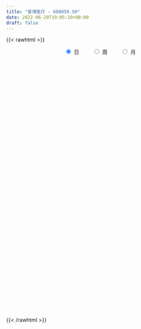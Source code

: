 ```yaml
---
title: "爱博医疗 - 688050.SH"
date: 2022-06-20T19:05:10+08:00
draft: false
---
```

{{< rawhtml >}}
    <div style="text-align: center">
        <label style="padding: 1rem;"><input style="margin-right: .5rem" type="radio" name="period" value="D" checked onclick="period_change(this)">日</label>
        <label style="padding: 1rem;"><input style="margin-right: .5rem" type="radio" name="period" value="W" onclick="period_change(this)">周</label>
        <label style="padding: 1rem;"><input style="margin-right: .5rem" type="radio" name="period" value="M" onclick="period_change(this)">月</label>
    </div>
    <div id="chart" style="height: 700px;"></div> 
    <script type="text/javascript">
        const D_v = [168175.92,74023.54,45056.88,42677.07,32101.63,24676.86,23227.9,17221.73,23315.43,16244.71,11861.73,12772.21,18280.84,9868.51,7842.75,6274.19,11182.9,9764.61,7353.24,12135.77,17012.79,11369.5,8532.01,5875.17,6055.56,13164.72,10604.94,7630.38,7877.33,5295.45,4829.3,5208.35,4345.93,8037.12,3027.42,4627.79,8772.05,6151.21,4793.81,5001.42,11865.41,4866.3,4705.91,7395.89,3208.8,3795.73,4692.33,9339.37,6338.1,9244.62,3949.16,3836.08,3721.54,2645.9,3460.2,3418.02,7562.78,3953.09,8339.9,13248.18,10789.7,14347.6,8490.95,9539.93,11596.26,9064.3,16464.55,14826.76,6329.27,9241.37,4375.74,5637.75,4551.07,5314.77,4129.39,2629.95,4312.93,6741.38,6834.53,20698.5,6155.03,11649.73,12393.4,7218.13,6997.15,6071.4,9401.82,5921.22,4683.65,4040.44,7475.97,5306.91,4083.73,8038.48,3899.51,10047.0,5898.66,7088.27,5993.15,6836.35,5618.07,5109.89,4386.89,8715.88,10408.82,7172.61,5724.86,10527.94,7155.72,5995.21,17826.83,8480.46,8346.25,8505.48,10902.3,9632.96,7302.96,9391.64,16075.8,11327.77,10181.98,16991.31,11543.6,15162.92,9269.57,14548.65,10702.96,6720.8,8123.87,9370.1,5926.93,8232.44,9434.03,24863.19,22027.37,17828.49,18165.82,10649.98,22161.71,15073.8,14607.37,8650.94,9837.44,11200.54,12060.98,11073.48,10297.87,15819.58,6948.9,7956.64,5668.7,7736.85,5950.87,7201.17,5822.43,5583.56,3926.81,7572.7,4578.38,5534.86,4904.89,4710.45,5667.54,8577.51,4957.41,6236.62,5018.21,4937.24,3812.53,11268.8,9599.91,11443.5,8123.85,7753.72,8484.24,9036.22,20702.51,14758.9,15280.29,12391.94,14821.86,10961.25,9108.02,7712.12,8057.06,8079.12,13174.21,13109.11,17171.37,16345.87,18051.59,9591.83,11584.52,6738.39,9575.74,8667.01,8924.33,9189.03,11891.27,9137.37,8480.59,11942.34,14540.22,9654.2,15518.62,8177.82,8223.11,8989.63,8457.76,7317.55,6346.37,9867.57,8754.97,6432.68,4582.15,8405.75,7154.66,6139.76,4221.29,6180.35,10614.01,12450.08,12245.36,6541.32,5868.73,10030.34,8756.21,24546.74,12309.65,19409.71,12458.33,10970.74,12541.2,9658.31,8822.1,8451.31,4812.41,5162.43,4658.7,13867.33,11969.93,16033.17,8334.81,8616.67,19472.74,11713.13,8851.38,9581.46,10528.91,17531.13,11402.55,8810.36,9263.89,9421.75,12442.82,13267.16,11267.86,9244.72,32536.75,22615.67,18268.68,10081.99,12066.31,12357.37,8388.0,8456.06,14518.33,10988.92,23528.49,13435.42,11725.59,14635.22,9766.5,9816.42,5441.79,7289.04,6664.27,10849.57,11595.74,8830.67,27052.01,21378.42,11116.6,11609.4,19121.52,11882.89,9786.38,9353.14,10038.98,16597.27,17577.51,21633.47,18997.21,33320.1,12720.58,6333.37,5789.25,7802.89,6678.84,5899.54,5293.11,11241.48,27933.56,15148.36,13984.55,10924.45,7796.11,6929.34,7213.38,14065.75,5445.51,6163.25,6084.85,7283.83,4888.35,16879.85,14748.59,6310.87,6166.03,5223.93,4288.06,8973.92,5462.15,5423.7,7049.25,12974.94,6605.52,12957.23,6392.39,8769.83,8094.96,8142.88,17785.65,11791.0,8974.1,8607.67,9477.13,7001.44,8399.37,7198.37,5169.6,7119.03,5992.72,5041.7,6108.05,8696.89,9638.36,7353.6,8283.35,13779.39,7975.76,9858.28,13741.69,10465.89,7951.74,7942.23,5073.47,5700.99,7031.61,5986.68,9029.15,8880.65,16541.96,11243.2,27091.34,13601.11,10689.55,7602.97,10534.51,9093.4,7883.32,8371.08,7527.06,5941.27,12243.61,6704.01,4320.2,5632.13,6633.58,7147.72,6995.46,8449.17,9556.34,7844.04,5222.36,4708.25,3886.58,6489.39,7454.13,8066.06,13821.88,6702.3,7074.34,6204.47,11666.99,17041.66,12997.89,5869.82,4544.87,4403.83,6692.78,7754.64,7933.87,6650.61,5488.38,10219.31,17036.21,22559.38,10592.3,8821.76,9138.75,5934.86,8114.55,7083.09,10718.49,6861.59,6214.61,7319.31,5864.72,11332.4,9599.84,10194.62,10901.26,11642.11,15835.69,9264.31,9542.6,6345.88,8411.37,7224.17,7877.33,5372.46,3527.17,8097.72,9447.77,8847.59,5134.29,5949.47,4830.17,5599.19,8355.72,9113.66,7570.82,9716.44,14288.63,14240.69,11609.43,14847.9,15356.04,17973.73,11575.77,8685.84,11875.82,10842.99,7894.5,23307.39,38543.76,26055.84]
const D_histogram = [0.0,0.0095726496,0.4841087978,3.6383179305,5.1420312062,5.5972799868,4.5584758031,2.8168327709,0.4061989095,-1.0040796202,-1.6753992847,-3.0743099704,-4.1552224227,-4.3752671302,-4.5894430622,-5.1962585322,-6.1152856456,-5.7728319448,-5.6585637236,-4.2598296615,-2.3461849385,-1.6304597868,-0.684031731,-0.0999068431,-0.1031969678,-0.8667383942,-1.1368802006,-1.4205261957,-1.5094582713,-1.1338405488,-1.2040215103,-1.1330206017,-0.6511136784,0.2879246604,0.7864965212,0.8527904772,0.7059015834,1.2942998903,1.367818469,1.3981902192,2.0585286511,2.0782164277,2.0288216617,1.2831523858,0.8360398067,0.6154586034,0.5342598215,1.0508125566,1.5794225948,1.6643592537,1.532525356,1.4226806349,0.9685641679,0.8135733636,0.7712908723,0.4618767401,-0.4171705614,-1.0975941888,-0.5317298436,0.0331454244,0.8153260534,1.4074975514,1.85908796,2.443543401,2.8874446891,3.4022985325,2.5152333235,2.0895687461,1.3994845452,0.3073423514,-0.2227349306,-0.5758039775,-0.9231894762,-1.3513589484,-1.6361582459,-1.6777818395,-1.3631468733,-1.4940101486,-1.4343506909,-2.5787118947,-3.2439999644,-3.9777307976,-4.3947624172,-4.087466348,-3.8192591196,-3.1724739728,-2.248707987,-1.3611999588,-0.900409704,-0.5511297713,0.1713293129,0.4404012254,0.6495061239,1.2387139337,1.5704124718,2.4166306029,2.5762920172,2.2747987837,1.8091164162,1.1606182452,0.7128733362,0.2168832001,-0.0828141668,-0.4937448895,-0.56307794,-0.0994033599,0.0788512463,0.7508968496,1.4644799538,1.7013130211,1.3358560972,0.7876981033,0.3817102326,-0.2389493313,-0.0574222201,0.546677277,0.7930478633,1.0059711066,1.9292277399,2.3738007311,2.4826085232,3.106696959,3.4313015113,3.0411134159,2.2208973652,1.1875904521,0.4991233826,-0.0352546243,-0.6932099736,-1.3855301917,-1.8512554097,-1.3013759316,-0.4152105516,2.4646004802,4.6141375521,4.8074835604,3.525805103,2.7559467514,2.0761199085,1.404494917,0.3437152567,-0.6279095705,-1.1811347176,-1.3440573571,-2.313944173,-2.8004892398,-3.6331311572,-4.4188961257,-4.5088145953,-4.1501524916,-3.602634361,-3.2552640942,-2.889056026,-2.1120293461,-1.4369843553,-1.0992020765,-0.7525241537,-0.8021875778,-0.8539693473,-0.6101330996,-0.0985889223,0.2784658043,0.6976052638,0.4341589425,0.3938784714,0.601901547,0.5493138946,0.474007728,0.4626341944,0.6791362873,0.9036773839,1.614013588,1.9478299249,2.2017634831,2.5838565867,3.0133385838,2.6996650736,3.2196030989,4.0123730205,3.8915992164,3.8664189705,4.121491614,4.1452739604,3.7077067919,3.5442939745,2.5767937437,0.7672460436,0.6105058581,2.2987265499,4.4758735979,6.2556747593,6.8683848204,7.5320788842,7.2293537078,6.8352964158,5.5766731741,4.4273969984,3.9520271433,4.2002258755,2.7452965503,2.0242654864,0.4396480313,2.3231566065,3.1020972149,0.985051676,-1.3291202327,-2.3731717485,-3.0370763362,-3.2391067653,-3.5018979917,-3.7465538858,-4.6815326158,-4.2460104602,-4.9276695139,-4.8905114845,-3.7994718035,-1.9892001833,-0.627061358,-0.5819792855,-1.0590294417,0.4691735534,3.6791241819,5.4773656607,5.4320585677,4.5716042322,2.7096988512,2.80233498,-1.4388728816,-2.5280817544,-5.8048242846,-8.2823003838,-9.5101752995,-9.4794938077,-8.3783238109,-6.9568899901,-6.5708146567,-5.7061809233,-4.7902579248,-3.7682413039,-4.4605549275,-5.3563945887,-6.857337278,-7.6961815366,-7.7164578911,-6.4596311399,-5.6692295284,-4.96164711,-4.0050117607,-3.1056027256,-0.8385766908,-0.3539970316,0.5108354177,1.1833203695,0.8306519628,-0.0145895544,-0.9238366804,-1.4800924034,-1.9657233745,0.1136531587,1.4393379545,1.4546744517,1.7479979665,2.2491664751,2.772628616,2.2488394543,1.540900328,1.0121531319,0.6230453959,-0.8152992994,-2.3547561008,-2.6385629116,-0.9134127607,0.7062060484,1.7206999398,1.961214545,2.1169032717,1.9256407493,2.0898923095,1.3582776464,1.0002371103,1.7786241072,1.0055035179,0.9733782194,1.2666756186,2.1885741028,2.2998812689,2.2481512644,2.1971196461,1.9010479451,1.9763097564,2.1897126148,2.9553452387,2.4503186943,0.7804694048,0.0706652647,-0.3832591123,-0.4715300314,-1.0741338005,-1.3237062607,-1.1693414383,-1.1973545002,-0.6117886749,-2.145794431,-2.600675989,-3.4540940568,-4.0388279778,-4.045793583,-3.7831471328,-3.0643739725,-3.234655088,-3.1162497192,-2.4873447279,-2.09545415,-1.2348159774,-0.3728428155,1.136137941,2.445652927,3.0632531905,3.2729113276,3.4873121811,3.3217374565,3.5253779964,3.2805742909,2.6802782626,1.8850788536,0.7491981404,-0.3630502089,-1.7300138579,-2.4803086284,-2.9663047553,-2.8236368533,-2.3364791893,-0.9063094742,0.3202379506,1.2194760681,1.6236896562,1.1873053006,1.0534282964,0.3230732623,-0.2451766224,-0.6425459599,-0.5576037505,-0.853836223,-1.0785834635,-1.095590057,-1.1066355803,-0.9755501019,-0.8525635192,-0.7876585871,-0.9305202846,-0.9100075862,-0.6450591628,-1.097031378,-0.7774954069,-0.7226365428,-0.3894536258,-0.2328054983,0.0760997949,0.2011413822,0.0520413922,-0.3173473166,-0.8059978146,-1.3687498119,-1.354375579,-1.8866144937,-2.0878915989,-2.2189424643,-2.2755424392,-2.060982672,-1.9695567235,-1.5790881316,-1.3633089131,-1.4247700154,-1.2980663607,-0.1770625568,0.4475002581,0.8777526071,1.0563606603,1.1248227824,1.1149040895,1.6396828363,1.6897771431,2.0842585331,2.4802649771,2.6427693734,2.505254548,2.1563033703,1.9798526526,1.5429259016,0.7655671966,0.0576213593,0.0460029783,0.4292137035,0.3291764373,-0.4087674202,-0.914056774,-0.4548886908,-0.3300344129,-0.0905770819,0.0239318688,0.4101708653,0.8836397076,0.9982134719,0.9823039165,0.9572335701,1.5975539174,2.3598970998,3.4743827079,3.7840628812,4.101154561,3.7134346194,3.1140700697,3.0285950865,2.5033638875,2.3574010517,2.1942497123,1.8834776153,1.1833005549,0.8097660172,0.8029282821,0.8795913113,-0.1448741628,-0.3759556102,0.1578437086,0.7406617914,1.3672740221,1.3822943106,1.0662022457,0.6869033843,0.8479010503,0.9689458906,1.0851132281,0.9867203941,0.4172444094,0.4901680528,0.4043053391,0.364811375,0.6255680228,0.7052328127,0.3178029383,0.6616825831,1.0640447427,1.0353740069,0.7688685284,0.7050210631,0.2810925135,0.2133735728,-0.0319822806,-0.5346486391,-0.5564589611,-1.1570647102,-1.5323889675,-1.6871838639,-2.0747011745,-2.2294915669,-1.5934225333,-0.1850454043,0.8337182722]
const D_fast = [0.0,0.011965812,0.6075291597,4.671317775,7.4605388522,9.3151076295,9.4159223966,8.3784875572,6.0694034231,4.4081049884,3.3179355026,1.1504473243,-0.9692707336,-2.2831322236,-3.6446689212,-5.5505490242,-7.9983975491,-9.0991518344,-10.3995245442,-10.0657478975,-8.738649409,-8.430539204,-7.655119081,-7.0959709039,-7.1250602705,-8.1052862954,-8.659648152,-9.298425696,-9.7647223394,-9.6725647541,-10.0437510933,-10.2560053351,-9.9368768313,-8.9258573274,-8.2306613363,-7.9511697611,-7.921583259,-7.0096099795,-6.5941367835,-6.2142174786,-5.0392468838,-4.5000050004,-4.0421943509,-4.4670755304,-4.7051781579,-4.7718947103,-4.7195285368,-3.9402726625,-3.0168069757,-2.5157805034,-2.2644830621,-2.0186576245,-2.2306330494,-2.1822305128,-2.031690286,-2.2256352333,-3.208975175,-4.1637973496,-3.7308654654,-3.1577038413,-2.1716916989,-1.227645813,-0.3112834145,0.8840578768,2.0498203372,3.4152488137,3.1569919356,3.2537195447,2.9135064801,1.8981998741,1.3124388595,0.8154188183,0.2372359504,-0.5287732588,-1.2226121178,-1.6836811713,-1.7098329234,-2.2141987358,-2.5131269508,-4.3021661284,-5.7784541891,-7.5066177217,-9.0223399456,-9.7369104635,-10.423518015,-10.5698513614,-10.2082623723,-9.6610543338,-9.425366505,-9.2138690152,-8.4485776027,-8.0694053838,-7.6979239544,-6.7990376612,-6.0747360051,-4.6243602232,-3.8206258047,-3.5534193423,-3.5668226057,-3.9251662154,-4.1946927904,-4.6364621265,-4.956863035,-5.4912299801,-5.7013325156,-5.2625087755,-5.0645413577,-4.204771542,-3.1250684494,-2.4629071267,-2.4944000263,-2.8456334944,-3.156193807,-3.8365907037,-3.6694191476,-2.9286503312,-2.484017779,-2.0196017592,-0.6140381908,0.4239849832,1.153444906,2.5542075817,3.7366375118,4.1067277703,3.8417360609,3.1053267609,2.541640537,1.9984488741,1.1671910313,0.1284882653,-0.8000508052,-0.5755153099,0.2068474321,3.7028085841,7.005880044,8.4010969423,8.0008697608,7.919998097,7.7592012311,7.4386999689,6.4638491228,5.335246903,4.4867380765,3.9878010977,2.4394282385,1.2527608618,-0.4881638449,-2.3786528448,-3.5957749632,-4.2746509824,-4.6277914421,-5.0942371989,-5.4502931371,-5.2012737938,-4.8854748917,-4.8224931321,-4.6639462478,-4.9141565663,-5.1794306726,-5.0881276999,-4.6012307531,-4.1545595754,-3.5610188,-3.7159253857,-3.657736239,-3.2992377766,-3.2144969553,-3.1713011899,-3.0670161749,-2.6807300102,-2.2302695676,-1.1164299666,-0.2956561485,0.5087182805,1.5367755308,2.7195921739,3.0808349321,4.405673732,6.2015369089,7.0536629088,7.9950874056,9.2805329525,10.340633789,10.8299933185,11.5526539948,11.2293521998,9.6116160107,9.6075022897,11.8704046189,15.1665200664,18.5102399177,20.8400461839,23.3867599686,24.8913732192,26.2061400312,26.341685083,26.2992581569,26.8118950876,28.1101502887,27.3415451011,27.1265804088,25.6518749615,28.1161726884,29.6706376004,27.7998549806,25.1534030136,23.5160585608,22.092884889,21.0810777685,19.9428120443,18.7615176787,16.6561557947,16.0301753353,14.1165989031,12.9311290614,13.0723007915,14.3852723659,15.5906458516,15.4902331028,14.7484255862,16.3939219697,20.5236536437,23.6912365376,25.0039440865,25.2863908091,24.1019101409,24.8951300146,20.2942039327,18.5729746213,13.8450260199,9.2969748248,5.6915560842,3.3523641241,2.3589531682,2.0411644914,0.7845361607,0.2226246633,-0.0590168194,0.0209394755,-1.78651288,-4.0214511884,-7.2367281971,-9.9996178399,-11.9490086672,-12.307089701,-12.9339954716,-13.4668248307,-13.5114424216,-13.3884340678,-11.3310522058,-10.9349718045,-9.9424305008,-8.9741154566,-9.1191208726,-9.9680097783,-11.1082160745,-12.0344948983,-13.011556713,-10.9037668902,-9.2182476057,-8.8392424956,-8.1089194892,-7.0454593618,-5.8288400669,-5.7904193651,-6.1131334093,-6.3888423225,-6.6221887095,-8.2643582297,-10.3925040563,-11.335951595,-9.8391546342,-8.042984313,-6.5983154367,-5.8674971953,-5.1825826506,-4.8924349857,-4.2057103481,-4.5977555996,-4.7057368582,-3.4826938345,-4.0044385443,-3.7932192879,-3.1832529841,-1.7142109741,-1.0279334909,-0.5176256793,-0.0193773861,0.1598128993,0.7291521497,1.4899831618,2.9944520954,3.1020052246,1.6272732862,0.9351354623,0.3853963072,0.1792428802,-0.691894339,-1.2723933644,-1.4103639015,-1.7377155884,-1.3050969319,-3.3755512958,-4.480601851,-6.197543433,-7.7919843484,-8.8103983494,-9.4935386824,-9.5408590153,-10.5198039027,-11.1804609637,-11.1733921544,-11.305365114,-10.7534309358,-9.9846684778,-8.191653236,-6.2707250182,-4.8873114571,-3.8594254881,-2.7731965894,-2.1083369498,-1.0233519108,-0.4480120436,-0.3782385062,-0.7021682019,-1.6507493799,-2.8537602815,-4.6532273949,-6.0235993225,-7.2511716383,-7.8144129496,-7.9113750829,-6.7077827363,-5.4011758239,-4.1970686894,-3.3869326873,-3.5264907177,-3.3970106478,-4.0465973663,-4.6761414066,-5.2341472341,-5.2886059623,-5.7982974906,-6.2926905969,-6.5835947047,-6.871299123,-6.9841011702,-7.0742554673,-7.2062651819,-7.5817569506,-7.7887461488,-7.6850625161,-8.4112925757,-8.2861304563,-8.411930728,-8.1761112174,-8.0776644645,-7.7497342226,-7.5744072898,-7.7104969317,-8.1592224696,-8.8493724213,-9.7543118715,-10.0785315334,-11.0824240716,-11.8056740764,-12.491460558,-13.1169461426,-13.4176320435,-13.8185952758,-13.8228987168,-13.9479467266,-14.3656003327,-14.5634132683,-13.4866751036,-12.7502372241,-12.1005467233,-11.6578485051,-11.3081806874,-11.0393733579,-10.104673902,-9.6321353095,-8.7165892861,-7.7005165979,-6.8773198582,-6.3885210466,-6.1983963817,-5.8798839363,-5.9310792119,-6.5170461177,-7.2105866153,-7.2107042516,-6.7201901006,-6.7379332575,-7.5780689701,-8.3118725173,-7.9664266068,-7.9240809321,-7.7072678716,-7.5867759538,-7.0979942409,-6.4036154717,-6.0394883394,-5.8098219157,-5.5955838696,-4.5558750429,-3.2035575856,-1.2204763005,0.035219593,1.3775999131,1.9182386264,2.0973915941,2.7690653825,2.8696751554,3.3130625825,3.6984736712,3.858570978,3.4542190563,3.283126023,3.4770203584,3.7735812154,2.7128972007,2.3878268506,2.9610870966,3.7290706273,4.6975013635,5.0580952296,5.0085537261,4.8009807108,5.1739536394,5.5372349523,5.9246805968,6.0729678614,5.6078029791,5.8032686356,5.8184822567,5.8701911364,6.2873397899,6.5433127829,6.2353336432,6.7446339337,7.413007279,7.6431800448,7.5688916985,7.681299499,7.3276440777,7.3132685302,7.0599171067,6.4235885884,6.2626635261,5.3727915995,4.6143701003,4.0377792379,3.1315866337,2.4194233496,2.6571367499,4.0192525278,5.2464457724]
const D_slow = [0.0,0.0023931624,0.1234203618,1.0329998445,2.318507646,3.7178276427,4.8574465935,5.5616547862,5.6632045136,5.4121846086,4.9933347874,4.2247572948,3.1859516891,2.0921349066,0.944774141,-0.354290492,-1.8831119035,-3.3263198896,-4.7409608205,-5.8059182359,-6.3924644705,-6.8000794172,-6.97108735,-6.9960640608,-7.0218633027,-7.2385479013,-7.5227679514,-7.8778995003,-8.2552640682,-8.5387242054,-8.8397295829,-9.1229847334,-9.285763153,-9.2137819879,-9.0171578575,-8.8039602383,-8.6274848424,-8.3039098698,-7.9619552526,-7.6124076978,-7.097775535,-6.5782214281,-6.0710160126,-5.7502279162,-5.5412179645,-5.3873533137,-5.2537883583,-4.9910852191,-4.5962295705,-4.180139757,-3.7970084181,-3.4413382593,-3.1991972174,-2.9958038764,-2.8029811584,-2.6875119733,-2.7918046137,-3.0662031609,-3.1991356218,-3.1908492657,-2.9870177523,-2.6351433645,-2.1703713745,-1.5594855242,-0.8376243519,0.0129502812,0.6417586121,1.1641507986,1.5140219349,1.5908575227,1.5351737901,1.3912227957,1.1604254267,0.8225856896,0.4135461281,-0.0058993318,-0.3466860501,-0.7201885873,-1.07877626,-1.7234542337,-2.5344542247,-3.5288869241,-4.6275775284,-5.6494441154,-6.6042588953,-7.3973773886,-7.9595543853,-8.299854375,-8.524956801,-8.6627392438,-8.6199069156,-8.5098066093,-8.3474300783,-8.0377515949,-7.6451484769,-7.0409908262,-6.3969178219,-5.828218126,-5.3759390219,-5.0857844606,-4.9075661266,-4.8533453265,-4.8740488682,-4.9974850906,-5.1382545756,-5.1631054156,-5.143392604,-4.9556683916,-4.5895484032,-4.1642201479,-3.8302561236,-3.6333315977,-3.5379040396,-3.5976413724,-3.6119969275,-3.4753276082,-3.2770656424,-3.0255728657,-2.5432659307,-1.949815748,-1.3291636172,-0.5524893774,0.3053360004,1.0656143544,1.6208386957,1.9177363087,2.0425171544,2.0337034983,1.8604010049,1.514018457,1.0512046046,0.7258606217,0.6220579838,1.2382081038,2.3917424919,3.593613382,4.4750646577,5.1640513456,5.6830813227,6.0342050519,6.1201338661,5.9631564735,5.6678727941,5.3318584548,4.7533724116,4.0532501016,3.1449673123,2.0402432809,0.9130396321,-0.1244984908,-1.0251570811,-1.8389731046,-2.5612371111,-3.0892444477,-3.4484905365,-3.7232910556,-3.911422094,-4.1119689885,-4.3254613253,-4.4779946002,-4.5026418308,-4.4330253797,-4.2586240638,-4.1500843282,-4.0516147103,-3.9011393236,-3.7638108499,-3.6453089179,-3.5296503693,-3.3598662975,-3.1339469515,-2.7304435545,-2.2434860733,-1.6930452025,-1.0470810559,-0.2937464099,0.3811698585,1.1860706332,2.1891638883,3.1620636924,4.1286684351,5.1590413385,6.1953598286,7.1222865266,8.0083600202,8.6525584562,8.8443699671,8.9969964316,9.5716780691,10.6906464685,12.2545651584,13.9716613635,15.8546810845,17.6620195114,19.3708436154,20.7650119089,21.8718611585,22.8598679443,23.9099244132,24.5962485508,25.1023149224,25.2122269302,25.7930160818,26.5685403856,26.8148033046,26.4825232464,25.8892303093,25.1299612252,24.3201845339,23.444710036,22.5080715645,21.3376884105,20.2761857955,19.044268417,17.8216405459,16.871772595,16.3744725492,16.2177072097,16.0722123883,15.8074550279,15.9247484162,16.8445294617,18.2138708769,19.5718855188,20.7147865769,21.3922112897,22.0927950347,21.7330768143,21.1010563757,19.6498503045,17.5792752086,15.2017313837,12.8318579318,10.7372769791,8.9980544815,7.3553508174,5.9288055866,4.7312411054,3.7891807794,2.6740420475,1.3349434003,-0.3793909192,-2.3034363033,-4.2325507761,-5.8474585611,-7.2647659432,-8.5051777207,-9.5064306609,-10.2828313423,-10.492475515,-10.5809747729,-10.4532659185,-10.1574358261,-9.9497728354,-9.953420224,-10.1843793941,-10.5544024949,-11.0458333385,-11.0174200489,-10.6575855602,-10.2939169473,-9.8569174557,-9.2946258369,-8.6014686829,-8.0392588193,-7.6540337373,-7.4009954544,-7.2452341054,-7.4490589303,-8.0377479555,-8.6973886834,-8.9257418735,-8.7491903614,-8.3190153765,-7.8287117402,-7.2994859223,-6.818075735,-6.2956026576,-5.956033246,-5.7059739685,-5.2613179417,-5.0099420622,-4.7665975073,-4.4499286027,-3.902785077,-3.3278147598,-2.7657769437,-2.2164970321,-1.7412350459,-1.2471576068,-0.699729453,0.0391068566,0.6516865302,0.8468038814,0.8644701976,0.7686554195,0.6507729117,0.3822394615,0.0513128964,-0.2410224632,-0.5403610883,-0.693308257,-1.2297568647,-1.879925862,-2.7434493762,-3.7531563706,-4.7646047664,-5.7103915496,-6.4764850427,-7.2851488147,-8.0642112445,-8.6860474265,-9.209910964,-9.5186149584,-9.6118256622,-9.327791177,-8.7163779452,-7.9505646476,-7.1323368157,-6.2605087704,-5.4300744063,-4.5487299072,-3.7285863345,-3.0585167688,-2.5872470554,-2.3999475203,-2.4907100726,-2.923213537,-3.5432906941,-4.284866883,-4.9907760963,-5.5748958936,-5.8014732622,-5.7214137745,-5.4165447575,-5.0106223434,-4.7137960183,-4.4504389442,-4.3696706286,-4.4309647842,-4.5916012742,-4.7310022118,-4.9444612676,-5.2141071334,-5.4880046477,-5.7646635428,-6.0085510682,-6.221691948,-6.4186065948,-6.651236666,-6.8787385625,-7.0400033532,-7.3142611977,-7.5086350495,-7.6892941852,-7.7866575916,-7.8448589662,-7.8258340175,-7.7755486719,-7.7625383239,-7.841875153,-8.0433746067,-8.3855620597,-8.7241559544,-9.1958095779,-9.7177824776,-10.2725180937,-10.8414037034,-11.3566493715,-11.8490385523,-12.2438105852,-12.5846378135,-12.9408303173,-13.2653469075,-13.3096125467,-13.1977374822,-12.9782993304,-12.7142091654,-12.4330034698,-12.1542774474,-11.7443567383,-11.3219124525,-10.8008478193,-10.180781575,-9.5200892316,-8.8937755946,-8.3546997521,-7.8597365889,-7.4740051135,-7.2826133143,-7.2682079745,-7.25670723,-7.1494038041,-7.0671096948,-7.1693015498,-7.3978157433,-7.511537916,-7.5940465192,-7.6166907897,-7.6107078225,-7.5081651062,-7.2872551793,-7.0377018113,-6.7921258322,-6.5528174397,-6.1534289603,-5.5634546854,-4.6948590084,-3.7488432881,-2.7235546479,-1.795195993,-1.0166784756,-0.259529704,0.3663112679,0.9556615308,1.5042239589,1.9750933627,2.2709185014,2.4733600057,2.6740920763,2.8939899041,2.8577713634,2.7637824609,2.803243388,2.9884088359,3.3302273414,3.675800919,3.9423514804,4.1140773265,4.3260525891,4.5682890617,4.8395673688,5.0862474673,5.1905585696,5.3131005828,5.4141769176,5.5053797614,5.6617717671,5.8380799702,5.9175307048,6.0829513506,6.3489625363,6.607806038,6.8000231701,6.9762784359,7.0465515642,7.0998949574,7.0918993873,6.9582372275,6.8191224872,6.5298563097,6.1467590678,5.7249631018,5.2062878082,4.6489149165,4.2505592831,4.2042979321,4.4127275001]
const D_data = [['2020-07-29', 188.88, 240.5, 185.05, 290.0],['2020-07-30', 240.8, 240.65, 238.0, 269.99],['2020-07-31', 240.65, 248.0, 236.01, 254.58],['2020-08-03', 250.0, 293.18, 248.11, 298.0],['2020-08-04', 286.0, 288.9, 277.5, 310.0],['2020-08-05', 283.15, 285.82, 263.22, 293.48],['2020-08-06', 285.0, 270.2, 267.6, 302.0],['2020-08-07', 265.1, 257.55, 255.34, 275.9],['2020-08-10', 255.0, 239.99, 239.55, 255.0],['2020-08-11', 238.5, 242.71, 236.2, 256.99],['2020-08-12', 238.0, 245.99, 237.02, 247.65],['2020-08-13', 243.69, 230.0, 228.3, 248.39],['2020-08-14', 226.0, 224.88, 214.0, 231.86],['2020-08-17', 224.66, 229.09, 215.61, 232.0],['2020-08-18', 235.0, 224.6, 221.88, 237.99],['2020-08-19', 220.0, 213.56, 213.51, 222.87],['2020-08-20', 212.88, 200.8, 200.0, 212.88],['2020-08-21', 205.22, 209.9, 205.22, 216.0],['2020-08-24', 207.0, 203.11, 201.66, 211.66],['2020-08-25', 202.2, 218.58, 202.2, 230.6],['2020-08-26', 219.5, 230.5, 219.5, 237.88],['2020-08-27', 232.08, 220.08, 213.1, 233.88],['2020-08-28', 222.0, 225.57, 216.0, 230.52],['2020-08-31', 229.86, 223.87, 219.0, 229.88],['2020-09-01', 218.0, 217.0, 215.12, 225.1],['2020-09-02', 220.0, 203.98, 200.0, 220.0],['2020-09-03', 203.89, 205.5, 198.0, 209.88],['2020-09-04', 201.01, 201.7, 199.74, 205.44],['2020-09-07', 198.3, 200.8, 195.0, 205.5],['2020-09-08', 200.8, 205.14, 198.02, 208.99],['2020-09-09', 203.0, 198.2, 196.02, 203.0],['2020-09-10', 200.43, 197.75, 196.0, 203.77],['2020-09-11', 197.75, 202.37, 195.0, 205.0],['2020-09-14', 204.96, 210.49, 203.66, 218.55],['2020-09-15', 207.22, 208.0, 206.0, 210.55],['2020-09-16', 209.12, 203.5, 203.0, 212.49],['2020-09-17', 200.5, 199.99, 195.59, 204.8],['2020-09-18', 199.0, 210.0, 198.58, 210.88],['2020-09-21', 207.9, 205.25, 203.51, 213.78],['2020-09-22', 203.19, 204.99, 201.0, 206.69],['2020-09-23', 202.82, 215.1, 202.82, 220.0],['2020-09-24', 213.75, 209.6, 208.51, 219.2],['2020-09-25', 211.33, 209.4, 205.67, 214.97],['2020-09-28', 209.01, 199.0, 198.01, 210.0],['2020-09-29', 200.05, 199.55, 198.36, 202.78],['2020-09-30', 200.0, 200.38, 199.0, 201.89],['2020-10-09', 205.0, 201.01, 200.0, 205.0],['2020-10-12', 202.0, 209.59, 202.0, 210.0],['2020-10-13', 212.0, 212.95, 207.61, 215.91],['2020-10-14', 213.75, 209.73, 209.13, 219.0],['2020-10-15', 209.73, 207.6, 205.3, 213.0],['2020-10-16', 206.6, 207.89, 202.81, 209.0],['2020-10-19', 207.9, 202.53, 202.22, 209.5],['2020-10-20', 200.5, 204.9, 200.12, 207.5],['2020-10-21', 205.39, 206.0, 204.12, 209.91],['2020-10-22', 204.6, 201.8, 201.28, 206.99],['2020-10-23', 202.0, 191.06, 189.0, 203.84],['2020-10-26', 189.0, 188.29, 186.12, 191.86],['2020-10-27', 189.48, 202.5, 188.0, 202.5],['2020-10-28', 209.0, 204.9, 202.5, 212.0],['2020-10-29', 203.85, 211.18, 201.1, 215.0],['2020-10-30', 211.2, 213.02, 207.0, 225.57],['2020-11-02', 213.0, 215.06, 206.38, 218.6],['2020-11-03', 214.2, 221.0, 209.21, 223.56],['2020-11-04', 221.55, 224.0, 218.2, 230.0],['2020-11-05', 224.0, 229.96, 222.97, 234.59],['2020-11-06', 228.17, 213.8, 209.5, 231.35],['2020-11-09', 210.0, 218.0, 204.0, 219.98],['2020-11-10', 215.99, 213.25, 209.38, 217.38],['2020-11-11', 215.1, 204.28, 204.28, 218.88],['2020-11-12', 203.08, 207.18, 202.99, 211.15],['2020-11-13', 206.58, 206.89, 202.66, 210.87],['2020-11-16', 206.89, 204.64, 204.0, 209.57],['2020-11-17', 205.08, 200.75, 199.73, 205.08],['2020-11-18', 201.02, 199.5, 198.6, 202.98],['2020-11-19', 199.39, 200.36, 196.6, 201.5],['2020-11-20', 201.8, 204.32, 200.28, 205.04],['2020-11-23', 202.93, 198.01, 195.9, 202.94],['2020-11-24', 197.52, 198.9, 192.65, 199.0],['2020-11-25', 196.0, 179.05, 178.0, 196.07],['2020-11-26', 178.0, 177.5, 176.0, 180.99],['2020-11-27', 179.0, 169.51, 168.01, 179.0],['2020-11-30', 169.43, 166.41, 165.48, 171.78],['2020-12-01', 168.88, 171.05, 167.04, 174.0],['2020-12-02', 171.3, 168.07, 167.01, 172.66],['2020-12-03', 168.39, 171.49, 167.99, 172.96],['2020-12-04', 170.51, 175.95, 170.05, 177.84],['2020-12-07', 175.0, 177.8, 174.28, 179.9],['2020-12-08', 177.8, 174.0, 173.21, 180.6],['2020-12-09', 173.73, 172.99, 170.21, 174.6],['2020-12-10', 173.0, 179.19, 172.17, 182.6],['2020-12-11', 179.2, 175.22, 174.0, 180.5],['2020-12-14', 176.0, 175.0, 172.02, 178.46],['2020-12-15', 175.35, 181.52, 175.12, 185.97],['2020-12-16', 180.01, 180.8, 180.0, 182.98],['2020-12-17', 180.5, 191.0, 180.1, 193.6],['2020-12-18', 193.9, 186.17, 185.5, 193.9],['2020-12-21', 185.09, 181.08, 180.88, 189.0],['2020-12-22', 181.98, 177.78, 176.68, 185.17],['2020-12-23', 177.6, 172.91, 172.0, 177.81],['2020-12-24', 173.0, 172.49, 169.2, 175.75],['2020-12-25', 171.01, 169.0, 168.01, 172.49],['2020-12-28', 169.3, 168.66, 167.11, 171.84],['2020-12-29', 168.88, 164.4, 164.0, 170.31],['2020-12-30', 162.0, 166.23, 157.01, 167.82],['2020-12-31', 167.0, 172.98, 164.94, 173.45],['2021-01-04', 171.01, 170.4, 165.06, 172.88],['2021-01-05', 169.7, 178.51, 168.76, 181.5],['2021-01-06', 179.0, 183.0, 176.28, 183.0],['2021-01-07', 183.0, 180.25, 178.03, 184.95],['2021-01-08', 178.0, 173.0, 165.11, 179.0],['2021-01-11', 170.6, 168.55, 166.01, 172.66],['2021-01-12', 168.2, 167.7, 166.05, 171.0],['2021-01-13', 168.26, 161.77, 160.25, 168.73],['2021-01-14', 163.1, 170.0, 160.01, 171.85],['2021-01-15', 169.01, 177.12, 168.01, 178.3],['2021-01-18', 176.08, 175.0, 172.6, 181.58],['2021-01-19', 175.6, 176.1, 175.6, 181.99],['2021-01-20', 179.42, 188.87, 179.42, 193.0],['2021-01-21', 188.88, 187.99, 181.33, 190.89],['2021-01-22', 185.83, 187.0, 183.68, 192.22],['2021-01-25', 192.0, 197.56, 192.0, 202.86],['2021-01-26', 198.0, 198.99, 195.01, 201.88],['2021-01-27', 199.0, 192.55, 180.0, 199.0],['2021-01-28', 187.98, 186.18, 185.0, 193.77],['2021-01-29', 187.0, 180.1, 178.01, 187.0],['2021-02-01', 172.87, 180.71, 170.11, 183.5],['2021-02-02', 181.92, 179.8, 178.6, 186.0],['2021-02-03', 180.96, 175.0, 173.5, 180.96],['2021-02-04', 174.67, 170.31, 168.66, 176.52],['2021-02-05', 170.31, 168.89, 167.61, 174.9],['2021-02-08', 169.59, 180.71, 169.11, 182.58],['2021-02-09', 181.67, 188.23, 181.6, 193.38],['2021-02-10', 190.48, 224.4, 190.47, 225.88],['2021-02-18', 225.0, 232.0, 217.2, 233.34],['2021-02-19', 227.0, 218.05, 216.66, 230.8],['2021-02-22', 216.63, 200.53, 199.06, 222.0],['2021-02-23', 201.59, 204.59, 196.18, 208.76],['2021-02-24', 213.81, 204.5, 202.3, 229.0],['2021-02-25', 207.0, 203.17, 195.08, 212.0],['2021-02-26', 196.66, 195.16, 189.0, 201.88],['2021-03-01', 195.0, 191.51, 189.09, 198.88],['2021-03-02', 192.33, 192.72, 187.0, 193.84],['2021-03-03', 192.0, 195.44, 191.38, 203.85],['2021-03-04', 193.8, 181.5, 180.0, 194.86],['2021-03-05', 178.08, 182.18, 175.15, 184.3],['2021-03-08', 183.8, 172.19, 170.86, 184.44],['2021-03-09', 171.6, 165.52, 165.01, 175.0],['2021-03-10', 169.0, 168.49, 165.2, 172.85],['2021-03-11', 168.0, 171.42, 167.17, 177.2],['2021-03-12', 173.43, 173.05, 170.34, 176.99],['2021-03-15', 171.01, 170.01, 167.97, 177.5],['2021-03-16', 170.09, 169.4, 166.0, 173.0],['2021-03-17', 169.77, 175.24, 168.04, 177.8],['2021-03-18', 176.3, 176.01, 173.43, 179.96],['2021-03-19', 173.01, 173.0, 170.0, 175.8],['2021-03-22', 171.11, 173.68, 170.61, 174.82],['2021-03-23', 173.01, 168.32, 167.4, 176.73],['2021-03-24', 166.0, 166.75, 165.32, 169.49],['2021-03-25', 166.81, 169.76, 164.01, 172.35],['2021-03-26', 170.0, 174.24, 169.99, 175.7],['2021-03-29', 175.14, 174.4, 173.0, 177.8],['2021-03-30', 175.39, 176.86, 173.5, 178.56],['2021-03-31', 174.0, 168.58, 166.88, 175.0],['2021-04-01', 168.58, 170.3, 168.02, 171.48],['2021-04-02', 170.3, 173.7, 169.11, 175.0],['2021-04-06', 177.5, 170.77, 169.5, 177.5],['2021-04-07', 170.01, 170.02, 167.6, 171.9],['2021-04-08', 170.0, 170.45, 168.0, 171.89],['2021-04-09', 172.01, 173.83, 172.01, 181.8],['2021-04-12', 173.78, 175.3, 172.48, 180.18],['2021-04-13', 175.03, 184.52, 174.51, 187.65],['2021-04-14', 184.52, 183.71, 180.0, 185.77],['2021-04-15', 183.8, 185.69, 180.0, 187.0],['2021-04-16', 184.01, 190.75, 181.27, 191.29],['2021-04-19', 190.0, 195.7, 189.0, 195.8],['2021-04-20', 201.04, 189.0, 186.78, 204.7],['2021-04-21', 187.64, 202.5, 185.21, 203.0],['2021-04-22', 202.5, 212.63, 198.23, 215.77],['2021-04-23', 210.0, 206.56, 206.0, 213.3],['2021-04-26', 206.5, 211.0, 205.08, 217.62],['2021-04-27', 210.1, 219.01, 209.0, 219.55],['2021-04-28', 216.51, 221.0, 214.83, 223.8],['2021-04-29', 219.93, 218.2, 214.59, 222.0],['2021-04-30', 217.52, 224.0, 215.0, 225.73],['2021-05-06', 223.01, 214.5, 210.1, 223.43],['2021-05-07', 214.23, 199.0, 199.0, 216.4],['2021-05-10', 199.0, 216.21, 198.5, 220.88],['2021-05-11', 216.21, 245.99, 215.99, 248.88],['2021-05-12', 239.5, 266.78, 239.14, 269.87],['2021-05-13', 270.0, 278.49, 267.99, 287.88],['2021-05-14', 275.01, 277.5, 269.21, 281.0],['2021-05-17', 277.0, 289.52, 277.0, 296.0],['2021-05-18', 288.99, 286.71, 284.02, 294.9],['2021-05-19', 285.25, 291.97, 282.5, 295.99],['2021-05-20', 286.66, 284.5, 281.0, 290.0],['2021-05-21', 284.5, 286.4, 281.37, 299.88],['2021-05-24', 288.7, 297.0, 283.0, 301.98],['2021-05-25', 295.49, 312.07, 294.12, 317.99],['2021-05-26', 312.1, 293.7, 292.86, 314.1],['2021-05-27', 293.97, 302.46, 290.99, 308.12],['2021-05-28', 310.01, 289.96, 287.02, 310.01],['2021-05-31', 291.67, 339.0, 291.67, 344.9],['2021-06-01', 341.98, 338.3, 325.88, 342.0],['2021-06-02', 337.33, 303.82, 297.67, 339.0],['2021-06-03', 303.0, 292.99, 288.0, 306.19],['2021-06-04', 291.0, 302.05, 289.0, 313.0],['2021-06-07', 299.33, 303.65, 294.0, 314.1],['2021-06-08', 300.0, 308.1, 300.0, 321.37],['2021-06-09', 306.66, 306.78, 301.02, 316.66],['2021-06-10', 305.0, 306.0, 299.05, 313.98],['2021-06-11', 303.0, 293.89, 284.0, 309.09],['2021-06-15', 291.23, 309.1, 291.23, 314.12],['2021-06-16', 306.02, 293.55, 288.0, 309.99],['2021-06-17', 290.55, 299.5, 290.55, 301.0],['2021-06-18', 301.6, 314.76, 301.6, 320.85],['2021-06-21', 315.73, 331.7, 309.1, 341.0],['2021-06-22', 332.15, 335.97, 320.99, 338.0],['2021-06-23', 332.6, 325.1, 325.0, 339.19],['2021-06-24', 325.58, 319.0, 316.0, 334.79],['2021-06-25', 317.3, 349.02, 317.3, 357.21],['2021-06-28', 358.0, 386.97, 350.03, 389.4],['2021-06-29', 387.0, 389.05, 372.77, 398.86],['2021-06-30', 394.5, 377.78, 376.11, 398.84],['2021-07-01', 377.78, 372.0, 372.0, 394.08],['2021-07-02', 372.0, 357.99, 352.73, 379.49],['2021-07-05', 358.86, 383.01, 358.86, 394.42],['2021-07-06', 389.79, 321.1, 310.5, 391.9],['2021-07-07', 321.69, 347.61, 320.0, 354.0],['2021-07-08', 346.69, 307.9, 302.99, 350.48],['2021-07-09', 304.91, 299.3, 290.6, 307.86],['2021-07-12', 303.98, 300.1, 286.31, 309.33],['2021-07-13', 301.69, 307.0, 298.01, 323.2],['2021-07-14', 300.01, 318.0, 300.01, 328.0],['2021-07-15', 316.03, 324.11, 312.01, 329.97],['2021-07-16', 322.0, 311.77, 310.03, 323.04],['2021-07-19', 305.0, 317.18, 304.0, 321.95],['2021-07-20', 316.83, 319.2, 314.17, 322.92],['2021-07-21', 317.2, 322.96, 316.2, 329.79],['2021-07-22', 322.57, 299.52, 291.91, 322.57],['2021-07-23', 298.0, 289.0, 280.4, 298.5],['2021-07-26', 280.0, 270.07, 254.0, 283.32],['2021-07-27', 271.83, 265.98, 261.51, 278.0],['2021-07-28', 263.0, 267.25, 255.8, 275.88],['2021-07-29', 271.5, 280.2, 266.0, 285.4],['2021-07-30', 274.0, 274.1, 263.9, 280.0],['2021-08-02', 270.01, 271.73, 256.23, 276.48],['2021-08-03', 271.72, 274.48, 269.2, 280.0],['2021-08-04', 272.2, 274.53, 266.16, 277.48],['2021-08-05', 269.31, 297.2, 266.88, 302.87],['2021-08-06', 293.0, 280.34, 278.0, 295.17],['2021-08-09', 278.9, 287.33, 274.12, 295.0],['2021-08-10', 285.38, 288.3, 285.03, 296.22],['2021-08-11', 288.6, 275.69, 275.0, 294.71],['2021-08-12', 274.0, 265.17, 263.0, 283.0],['2021-08-13', 268.0, 257.79, 254.06, 270.6],['2021-08-16', 259.8, 255.79, 251.78, 267.0],['2021-08-17', 255.03, 250.92, 245.02, 263.36],['2021-08-18', 273.0, 285.08, 270.33, 297.0],['2021-08-19', 286.73, 283.95, 282.0, 296.0],['2021-08-20', 287.14, 270.83, 267.58, 288.6],['2021-08-23', 270.0, 275.0, 261.53, 279.88],['2021-08-24', 273.0, 280.0, 267.0, 285.01],['2021-08-25', 278.48, 283.8, 275.02, 293.0],['2021-08-26', 285.38, 271.5, 271.3, 285.38],['2021-08-27', 270.0, 266.25, 265.54, 282.66],['2021-08-30', 263.8, 265.09, 255.33, 269.0],['2021-08-31', 264.09, 263.96, 261.96, 281.8],['2021-09-01', 259.03, 244.72, 241.23, 262.99],['2021-09-02', 245.0, 232.99, 231.81, 248.97],['2021-09-03', 231.99, 240.58, 230.65, 248.87],['2021-09-06', 240.6, 266.99, 238.26, 272.39],['2021-09-07', 268.27, 273.4, 263.92, 276.2],['2021-09-08', 272.36, 272.72, 264.16, 282.0],['2021-09-09', 271.1, 266.75, 266.24, 277.46],['2021-09-10', 266.0, 267.32, 265.03, 279.5],['2021-09-13', 270.47, 263.49, 262.53, 275.6],['2021-09-14', 263.35, 268.55, 261.79, 277.88],['2021-09-15', 268.68, 256.29, 253.03, 270.86],['2021-09-16', 253.01, 258.13, 250.51, 269.85],['2021-09-17', 261.5, 273.85, 253.0, 278.98],['2021-09-22', 271.98, 254.8, 252.04, 274.2],['2021-09-23', 253.96, 262.0, 247.43, 264.38],['2021-09-24', 262.18, 267.03, 256.0, 270.7],['2021-09-27', 270.0, 279.0, 266.0, 288.82],['2021-09-28', 279.0, 272.93, 272.5, 287.77],['2021-09-29', 275.01, 272.44, 266.31, 277.74],['2021-09-30', 274.01, 273.6, 269.01, 280.88],['2021-10-08', 274.99, 270.95, 268.6, 277.77],['2021-10-11', 274.98, 276.35, 272.0, 289.77],['2021-10-12', 275.0, 280.4, 270.02, 285.88],['2021-10-13', 281.19, 292.0, 276.93, 295.44],['2021-10-14', 292.0, 279.0, 274.0, 293.94],['2021-10-15', 268.98, 259.9, 245.01, 275.88],['2021-10-18', 258.5, 265.94, 254.0, 266.45],['2021-10-19', 265.9, 265.98, 262.8, 270.88],['2021-10-20', 264.99, 268.85, 259.69, 273.06],['2021-10-21', 268.85, 259.98, 257.25, 273.02],['2021-10-22', 259.0, 261.16, 256.16, 264.49],['2021-10-25', 262.0, 264.95, 257.91, 266.7],['2021-10-26', 261.01, 262.0, 259.0, 267.98],['2021-10-27', 262.01, 270.39, 251.03, 271.9],['2021-10-28', 256.78, 240.0, 238.0, 259.0],['2021-10-29', 238.99, 246.0, 237.1, 249.95],['2021-11-01', 247.63, 234.69, 233.88, 247.63],['2021-11-02', 234.8, 230.68, 229.0, 238.85],['2021-11-03', 232.37, 232.46, 231.01, 239.0],['2021-11-04', 232.0, 232.64, 231.0, 237.62],['2021-11-05', 230.64, 237.4, 230.4, 239.59],['2021-11-08', 236.16, 224.23, 219.02, 238.0],['2021-11-09', 226.5, 224.06, 222.27, 229.54],['2021-11-10', 224.55, 229.04, 221.35, 230.0],['2021-11-11', 227.66, 225.72, 224.27, 229.68],['2021-11-12', 225.7, 232.32, 222.98, 234.97],['2021-11-15', 235.4, 235.0, 232.0, 236.97],['2021-11-16', 236.38, 248.5, 235.38, 254.55],['2021-11-17', 248.25, 253.8, 248.0, 259.0],['2021-11-18', 253.0, 251.38, 249.05, 256.05],['2021-11-19', 249.16, 249.98, 247.4, 256.0],['2021-11-22', 249.49, 252.95, 247.07, 256.3],['2021-11-23', 252.82, 250.22, 250.1, 258.39],['2021-11-24', 250.66, 256.99, 250.0, 260.23],['2021-11-25', 257.4, 253.4, 250.56, 258.97],['2021-11-26', 251.35, 248.56, 246.66, 254.5],['2021-11-29', 242.0, 243.76, 240.28, 249.79],['2021-11-30', 241.31, 234.95, 232.5, 246.85],['2021-12-01', 234.95, 228.95, 227.5, 237.0],['2021-12-02', 228.95, 217.8, 217.26, 228.95],['2021-12-03', 217.58, 217.63, 216.9, 222.1],['2021-12-06', 216.02, 214.84, 212.1, 219.42],['2021-12-07', 215.54, 218.8, 212.86, 220.89],['2021-12-08', 219.85, 222.0, 217.0, 224.52],['2021-12-09', 222.2, 236.91, 222.08, 239.97],['2021-12-10', 236.9, 240.51, 235.54, 241.65],['2021-12-13', 241.87, 242.0, 239.59, 246.49],['2021-12-14', 241.34, 239.73, 237.6, 246.48],['2021-12-15', 238.01, 229.54, 228.0, 241.6],['2021-12-16', 231.25, 232.03, 229.31, 235.25],['2021-12-17', 232.0, 222.13, 222.0, 232.0],['2021-12-20', 224.99, 220.04, 220.0, 229.51],['2021-12-21', 221.99, 218.56, 216.33, 222.8],['2021-12-22', 221.87, 222.61, 220.13, 228.6],['2021-12-23', 222.65, 216.0, 215.11, 224.29],['2021-12-24', 217.49, 213.98, 213.59, 218.43],['2021-12-27', 214.99, 214.29, 210.62, 215.5],['2021-12-28', 214.29, 212.6, 211.03, 218.0],['2021-12-29', 212.6, 213.03, 212.4, 217.5],['2021-12-30', 213.03, 212.01, 211.13, 215.88],['2021-12-31', 212.08, 210.23, 208.2, 214.0],['2022-01-04', 209.0, 205.79, 200.0, 209.7],['2022-01-05', 205.43, 205.8, 200.5, 206.17],['2022-01-06', 204.0, 208.02, 202.0, 210.99],['2022-01-07', 206.87, 196.8, 194.97, 207.19],['2022-01-10', 195.95, 204.3, 191.0, 205.89],['2022-01-11', 203.21, 200.31, 199.0, 205.5],['2022-01-12', 202.88, 203.3, 200.56, 209.77],['2022-01-13', 203.32, 201.05, 199.21, 204.88],['2022-01-14', 200.26, 203.04, 198.01, 203.6],['2022-01-17', 202.06, 200.91, 196.71, 207.92],['2022-01-18', 199.61, 196.4, 195.01, 203.85],['2022-01-19', 196.4, 191.01, 188.88, 196.4],['2022-01-20', 187.2, 185.6, 185.33, 191.49],['2022-01-21', 186.64, 179.77, 178.08, 187.01],['2022-01-24', 179.3, 183.2, 175.79, 184.49],['2022-01-25', 177.88, 172.36, 170.78, 180.0],['2022-01-26', 174.0, 171.57, 168.39, 177.34],['2022-01-27', 171.18, 168.39, 166.3, 173.79],['2022-01-28', 169.0, 165.5, 164.64, 170.98],['2022-02-07', 168.92, 166.0, 162.7, 169.77],['2022-02-08', 166.01, 162.01, 160.18, 167.0],['2022-02-09', 162.67, 163.92, 160.21, 164.15],['2022-02-10', 163.67, 160.42, 158.04, 163.67],['2022-02-11', 160.0, 154.42, 153.33, 160.5],['2022-02-14', 153.65, 153.99, 151.15, 157.0],['2022-02-15', 156.15, 167.35, 154.07, 170.66],['2022-02-16', 167.34, 164.08, 163.0, 167.34],['2022-02-17', 164.99, 163.17, 163.0, 166.99],['2022-02-18', 163.0, 160.61, 159.5, 164.99],['2022-02-21', 160.19, 158.98, 158.08, 166.34],['2022-02-22', 158.82, 157.3, 151.76, 158.82],['2022-02-23', 156.97, 164.8, 156.97, 167.75],['2022-02-24', 164.59, 160.1, 158.19, 168.88],['2022-02-25', 163.2, 165.56, 163.15, 171.4],['2022-02-28', 164.0, 168.06, 161.6, 168.9],['2022-03-01', 166.55, 167.3, 164.9, 169.58],['2022-03-02', 166.5, 164.36, 163.0, 166.5],['2022-03-03', 164.88, 161.03, 160.2, 165.47],['2022-03-04', 160.48, 162.27, 159.38, 167.78],['2022-03-07', 161.01, 157.66, 154.0, 161.98],['2022-03-08', 156.68, 149.97, 149.25, 159.02],['2022-03-09', 150.09, 146.1, 140.88, 150.99],['2022-03-10', 150.01, 151.88, 149.42, 154.8],['2022-03-11', 150.0, 157.0, 148.31, 157.28],['2022-03-14', 154.5, 151.0, 150.51, 157.49],['2022-03-15', 148.95, 139.68, 138.88, 149.8],['2022-03-16', 142.0, 137.65, 129.75, 143.79],['2022-03-17', 140.0, 148.0, 139.99, 149.99],['2022-03-18', 147.79, 144.0, 141.7, 148.0],['2022-03-21', 144.7, 145.17, 143.0, 146.49],['2022-03-22', 145.92, 143.45, 141.37, 145.95],['2022-03-23', 146.58, 147.31, 141.5, 149.98],['2022-03-24', 147.0, 150.2, 143.0, 151.98],['2022-03-25', 149.95, 147.03, 147.02, 155.0],['2022-03-28', 144.0, 145.47, 143.26, 151.03],['2022-03-29', 145.63, 145.07, 143.5, 148.5],['2022-03-30', 146.07, 155.2, 143.68, 156.01],['2022-03-31', 165.01, 161.29, 159.0, 166.1],['2022-04-01', 160.94, 172.41, 159.01, 177.63],['2022-04-06', 172.0, 168.5, 167.32, 172.4],['2022-04-07', 168.0, 173.0, 167.18, 175.03],['2022-04-08', 172.0, 166.79, 164.0, 172.0],['2022-04-11', 164.88, 164.0, 161.77, 168.0],['2022-04-12', 164.0, 170.96, 163.28, 171.0],['2022-04-13', 168.5, 166.02, 165.08, 170.76],['2022-04-14', 167.02, 171.0, 166.8, 179.33],['2022-04-15', 170.62, 171.95, 164.5, 172.43],['2022-04-18', 171.62, 170.7, 166.0, 173.98],['2022-04-19', 169.0, 164.61, 163.8, 172.99],['2022-04-20', 165.0, 166.93, 164.16, 170.96],['2022-04-21', 170.0, 171.51, 167.01, 176.5],['2022-04-22', 169.02, 173.82, 166.02, 176.66],['2022-04-25', 169.6, 158.15, 158.08, 172.0],['2022-04-26', 158.15, 164.88, 158.15, 170.45],['2022-04-27', 164.32, 175.6, 159.0, 175.72],['2022-04-28', 175.5, 180.02, 169.81, 187.87],['2022-04-29', 180.07, 185.15, 177.07, 188.66],['2022-05-05', 182.51, 180.83, 180.83, 189.85],['2022-05-06', 176.0, 177.39, 175.03, 181.0],['2022-05-09', 174.51, 175.99, 172.6, 178.6],['2022-05-10', 173.0, 183.39, 171.97, 184.6],['2022-05-11', 183.39, 185.02, 180.7, 190.87],['2022-05-12', 184.98, 187.1, 183.5, 189.64],['2022-05-13', 187.1, 186.0, 185.03, 189.64],['2022-05-16', 186.5, 179.58, 179.0, 188.0],['2022-05-17', 178.97, 187.4, 176.77, 191.39],['2022-05-18', 187.51, 186.5, 184.2, 195.0],['2022-05-19', 183.0, 187.83, 182.0, 188.69],['2022-05-20', 188.1, 193.39, 188.1, 194.5],['2022-05-23', 194.3, 193.4, 189.89, 195.0],['2022-05-24', 194.82, 187.96, 186.37, 196.44],['2022-05-25', 189.9, 198.26, 187.18, 198.41],['2022-05-26', 197.1, 202.6, 196.99, 204.54],['2022-05-27', 204.3, 199.98, 196.62, 206.29],['2022-05-30', 200.7, 197.88, 195.49, 204.11],['2022-05-31', 197.96, 201.1, 194.8, 202.47],['2022-06-01', 199.0, 196.66, 191.47, 203.48],['2022-06-02', 196.86, 201.0, 194.16, 202.0],['2022-06-06', 201.0, 199.01, 197.06, 205.38],['2022-06-07', 199.53, 194.53, 190.3, 199.99],['2022-06-08', 195.5, 199.68, 192.43, 204.0],['2022-06-09', 197.29, 191.0, 190.44, 199.0],['2022-06-10', 191.0, 191.0, 187.75, 193.58],['2022-06-13', 188.88, 191.88, 186.1, 193.6],['2022-06-14', 188.91, 186.76, 181.59, 190.8],['2022-06-15', 185.91, 187.18, 185.79, 192.49],['2022-06-16', 188.2, 197.5, 188.0, 204.5],['2022-06-17', 199.95, 212.62, 195.11, 222.5],['2022-06-20', 211.95, 215.2, 206.19, 217.5]]
const W_v = [287256.34,139905.19,82474.92,44932.96,56403.31,43330.77,27556.36,30615.59,31232.85,14400.42,4692.33,32707.33,20808.44,50678.47,55155.99,40410.89,20938.11,52079.17,42081.9,27428.19,31967.38,30645.73,30684.2,47230.56,45867.45,54280.15,67516.05,40844.66,42529.66,39855.86,80658.68,52823.38,46691.69,32294.88,26517.64,30149.53,25036.78,45405.22,72169.86,50660.31,21253.33,74269.77,45489.99,50640.6,56113.97,40978.88,28175.55,34310.07,47135.83,77480.64,50443.66,40470.8,64170.52,57895.43,53205.98,93933.68,51349.73,74196.75,46948.97,64992.26,44104.42,50143.93,10038.98,108125.56,39324.93,65516.05,46847.83,39043.19,48993.69,29371.76,45979.33,54584.32,42459.71,30521.42,40080.25,45355.12,37134.32,47470.05,70228.17,43409.37,34841.22,38782.27,28150.62,43118.71,53780.83,31329.99,61953.89,28552.81,38712.58,40330.88,57837.99,15888.48,32412.5,37476.84,35469.56,49855.19,68439.28,92464.46,26055.84]
const W_histogram = [0.0,0.6094586895,-1.1268053993,-3.1108025583,-3.1829680526,-4.5691472626,-5.1297595273,-4.6876715035,-4.1548205708,-4.1208891843,-3.7762168472,-2.8473792349,-3.1077164036,-1.6171876885,-0.4553583574,-0.0501764265,0.1365962895,-1.8811094056,-2.538001933,-2.7593157682,-1.9443363286,-2.3126720803,-2.0483634634,-1.649430421,-0.921618319,0.3438659913,0.8083699077,0.4695881982,3.9019263612,5.5613466001,4.9543270869,3.5797091461,2.0335742501,1.035816256,0.5140383544,0.2031809744,0.0831148928,1.1602363032,2.8577851357,4.9527268637,4.4672165338,8.9847266145,11.9390302096,13.3906789979,14.3382396428,13.5951874696,13.6530845557,15.0333664367,15.5219240304,11.0726743814,8.2777679251,4.3984841664,0.5351121665,-1.767876523,-4.8054019037,-5.861865414,-6.7323630201,-8.77123799,-8.070872875,-6.9616792732,-6.4904843944,-5.5745639239,-5.0036054344,-5.2034571663,-5.0785060807,-5.7928361213,-6.5639180311,-7.0905508517,-5.9689862814,-5.0771942839,-6.2478558002,-5.2015865943,-5.4418966626,-5.8107543596,-5.9468054847,-6.5340069491,-6.1030128639,-6.9257762146,-7.9010956032,-8.699319764,-8.2227412739,-7.0325168238,-5.9672154653,-5.1488168215,-5.0096491713,-4.2690905924,-1.7543582275,-0.2337835719,1.2724485114,2.4778714921,4.0296304196,4.4896566968,5.2757530825,6.1351333653,6.9303590995,7.2724268809,6.592686291,7.311017599,7.6362255662]
const W_fast = [0.0,0.7618233618,-1.2561420768,-4.0178398754,-4.8857473828,-7.4142134085,-9.257265555,-9.9870954071,-10.492949617,-11.4892405266,-12.0886224013,-11.8716295977,-12.9088958673,-11.8226640744,-10.7746743326,-10.3820365083,-10.16111472,-12.6490977665,-13.9404907771,-14.8516335543,-14.5227381969,-15.4692419687,-15.7170242176,-15.7304487805,-15.2330412582,-13.8815904501,-13.2149940568,-13.4363787167,-9.0285589634,-5.9788020745,-5.347239816,-5.8269304702,-6.8646718037,-7.6034757338,-7.9967440468,-8.2568061832,-8.3560935416,-6.9889130555,-4.5769179389,-1.2437944951,-0.6125006915,6.1511910428,12.0902521903,16.8895707281,21.4216912837,24.0774359778,27.5486042029,32.6872276931,37.0562662943,35.3751852407,34.6497207657,31.8700580486,28.1404640903,25.39550627,21.1566304135,18.6347005496,16.0811121885,11.8494277211,10.5320746173,9.9008484008,8.749422181,8.2717016705,7.5917588014,6.091042778,4.9463673434,2.7838282725,0.3717668549,-1.9275036786,-2.2981856787,-2.6756922521,-5.4083177185,-5.6624451612,-7.2632293951,-9.0847756821,-10.7075281784,-12.92823138,-14.0229905108,-16.5771979152,-19.5277912045,-22.5008453063,-24.0799521347,-24.6478568905,-25.0743593984,-25.5431649599,-26.6564096025,-26.9831236718,-24.9069808637,-23.4448521011,-21.6205078899,-19.7956170363,-17.2364505038,-15.6540100524,-13.5489753961,-11.155811772,-8.6279962629,-6.4678217613,-5.4993907784,-2.9533050707,-0.719040712]
const W_slow = [0.0,0.1523646724,-0.1293366775,-0.907037317,-1.7027793302,-2.8450661459,-4.1275060277,-5.2994239036,-6.3381290462,-7.3683513423,-8.3124055541,-9.0242503628,-9.8011794637,-10.2054763859,-10.3193159752,-10.3318600818,-10.2977110095,-10.7679883609,-11.4024888441,-12.0923177862,-12.5784018683,-13.1565698884,-13.6686607542,-14.0810183595,-14.3114229392,-14.2254564414,-14.0233639645,-13.9059669149,-12.9304853246,-11.5401486746,-10.3015669029,-9.4066396163,-8.8982460538,-8.6392919898,-8.5107824012,-8.4599871576,-8.4392084344,-8.1491493586,-7.4347030747,-6.1965213588,-5.0797172253,-2.8335355717,0.1512219807,3.4988917302,7.0834516409,10.4822485083,13.8955196472,17.6538612564,21.534342264,24.3025108593,26.3719528406,27.4715738822,27.6053519238,27.163382793,25.9620323171,24.4965659636,22.8134752086,20.6206657111,18.6029474924,16.862527674,15.2399065754,13.8462655945,12.5953642359,11.2944999443,10.0248734241,8.5766643938,6.935684886,5.1630471731,3.6708006027,2.4015020318,0.8395380817,-0.4608585669,-1.8213327325,-3.2740213224,-4.7607226936,-6.3942244309,-7.9199776469,-9.6514217005,-11.6266956013,-13.8015255423,-15.8572108608,-17.6153400667,-19.1071439331,-20.3943481384,-21.6467604312,-22.7140330794,-23.1526226362,-23.2110685292,-22.8929564014,-22.2734885283,-21.2660809234,-20.1436667492,-18.8247284786,-17.2909451373,-15.5583553624,-13.7402486422,-12.0920770694,-10.2643226697,-8.3552662781]
const W_data = [['2020-07-31', 188.88, 248.0, 185.05, 290.0],['2020-08-07', 250.0, 257.55, 248.11, 310.0],['2020-08-14', 255.0, 224.88, 214.0, 256.99],['2020-08-21', 224.66, 209.9, 200.0, 237.99],['2020-08-28', 207.0, 225.57, 201.66, 237.88],['2020-09-04', 229.86, 201.7, 198.0, 229.88],['2020-09-11', 198.3, 202.37, 195.0, 208.99],['2020-09-18', 204.96, 210.0, 195.59, 218.55],['2020-09-25', 207.9, 209.4, 201.0, 220.0],['2020-09-30', 209.01, 200.38, 198.01, 210.0],['2020-10-09', 205.0, 201.01, 200.0, 205.0],['2020-10-16', 202.0, 207.89, 202.0, 219.0],['2020-10-23', 207.9, 191.06, 189.0, 209.91],['2020-10-30', 189.0, 213.02, 186.12, 225.57],['2020-11-06', 213.0, 213.8, 206.38, 234.59],['2020-11-13', 210.0, 206.89, 202.66, 219.98],['2020-11-20', 206.89, 204.32, 196.6, 209.57],['2020-11-27', 202.93, 169.51, 168.01, 202.94],['2020-12-04', 169.43, 175.95, 165.48, 177.84],['2020-12-11', 175.0, 175.22, 170.21, 182.6],['2020-12-18', 176.0, 186.17, 172.02, 193.9],['2020-12-25', 185.09, 169.0, 168.01, 189.0],['2020-12-31', 169.3, 172.98, 157.01, 173.45],['2021-01-08', 171.01, 173.0, 165.06, 184.95],['2021-01-15', 170.6, 177.12, 160.01, 178.3],['2021-01-22', 176.08, 187.0, 172.6, 193.0],['2021-01-29', 192.0, 180.1, 178.01, 202.86],['2021-02-05', 172.87, 168.89, 167.61, 186.0],['2021-02-10', 169.59, 224.4, 169.11, 225.88],['2021-02-19', 225.0, 218.05, 216.66, 233.34],['2021-02-26', 216.63, 195.16, 189.0, 229.0],['2021-03-05', 195.0, 182.18, 175.15, 203.85],['2021-03-12', 183.8, 173.05, 165.01, 184.44],['2021-03-19', 171.01, 173.0, 166.0, 179.96],['2021-03-26', 171.11, 174.24, 164.01, 176.73],['2021-04-02', 175.14, 173.7, 166.88, 178.56],['2021-04-09', 177.5, 173.83, 167.6, 181.8],['2021-04-16', 173.78, 190.75, 172.48, 191.29],['2021-04-23', 190.0, 206.56, 185.21, 215.77],['2021-04-30', 206.5, 224.0, 205.08, 225.73],['2021-05-07', 223.01, 199.0, 199.0, 223.43],['2021-05-14', 199.0, 277.5, 198.5, 287.88],['2021-05-21', 277.0, 286.4, 277.0, 299.88],['2021-05-28', 288.7, 289.96, 283.0, 317.99],['2021-06-04', 291.67, 302.05, 288.0, 344.9],['2021-06-11', 299.33, 293.89, 284.0, 321.37],['2021-06-18', 291.23, 314.76, 288.0, 320.85],['2021-06-25', 315.73, 349.02, 309.1, 357.21],['2021-07-02', 358.0, 357.99, 350.03, 398.86],['2021-07-09', 358.86, 299.3, 290.6, 394.42],['2021-07-16', 303.98, 311.77, 286.31, 329.97],['2021-07-23', 305.0, 289.0, 280.4, 329.79],['2021-07-30', 280.0, 274.1, 254.0, 285.4],['2021-08-06', 270.01, 280.34, 256.23, 302.87],['2021-08-13', 278.9, 257.79, 254.06, 296.22],['2021-08-20', 259.8, 270.83, 245.02, 297.0],['2021-08-27', 270.0, 266.25, 261.53, 293.0],['2021-09-03', 263.8, 240.58, 230.65, 281.8],['2021-09-10', 240.6, 267.32, 238.26, 282.0],['2021-09-17', 270.47, 273.85, 250.51, 278.98],['2021-09-24', 271.98, 267.03, 247.43, 274.2],['2021-09-30', 270.0, 273.6, 266.0, 288.82],['2021-10-08', 274.99, 270.95, 268.6, 277.77],['2021-10-15', 274.98, 259.9, 245.01, 295.44],['2021-10-22', 258.5, 261.16, 254.0, 273.06],['2021-10-29', 262.0, 246.0, 237.1, 271.9],['2021-11-05', 247.63, 237.4, 229.0, 247.63],['2021-11-12', 236.16, 232.32, 219.02, 238.0],['2021-11-19', 235.4, 249.98, 232.0, 259.0],['2021-11-26', 249.49, 248.56, 246.66, 260.23],['2021-12-03', 242.0, 217.63, 216.9, 249.79],['2021-12-10', 216.02, 240.51, 212.1, 241.65],['2021-12-17', 241.87, 222.13, 222.0, 246.49],['2021-12-24', 224.99, 213.98, 213.59, 229.51],['2021-12-31', 214.99, 210.23, 208.2, 218.0],['2022-01-07', 209.0, 196.8, 194.97, 210.99],['2022-01-14', 195.95, 203.04, 191.0, 209.77],['2022-01-21', 202.06, 179.77, 178.08, 207.92],['2022-01-28', 179.3, 165.5, 164.64, 184.49],['2022-02-11', 168.92, 154.42, 153.33, 169.77],['2022-02-18', 153.65, 160.61, 151.15, 170.66],['2022-02-25', 160.19, 165.56, 151.76, 171.4],['2022-03-04', 164.0, 162.27, 159.38, 169.58],['2022-03-11', 161.01, 157.0, 140.88, 161.98],['2022-03-18', 154.5, 144.0, 129.75, 157.49],['2022-03-25', 144.7, 147.03, 141.37, 155.0],['2022-04-01', 144.0, 172.41, 143.26, 177.63],['2022-04-08', 172.0, 166.79, 164.0, 175.03],['2022-04-15', 164.88, 171.95, 161.77, 179.33],['2022-04-22', 171.62, 173.82, 163.8, 176.66],['2022-04-29', 169.6, 185.15, 158.08, 188.66],['2022-05-06', 182.51, 177.39, 175.03, 189.85],['2022-05-13', 174.51, 186.0, 171.97, 190.87],['2022-05-20', 186.5, 193.39, 176.77, 195.0],['2022-05-27', 194.3, 199.98, 186.37, 206.29],['2022-06-02', 200.7, 201.0, 191.47, 204.11],['2022-06-10', 201.0, 191.0, 187.75, 205.38],['2022-06-17', 188.88, 212.62, 181.59, 222.5],['2022-06-24', 211.95, 215.2, 206.19, 217.5]]
const M_v = [287256.34,329591.55,141260.82,108886.57,180977.56,150414.0,214894.2100000001,203888.86,177283.09,204466.2,206193.91,176275.01,248464.69,281892.0699999999,254879.08,223005.52,184280.66,193600.84,200187.66,124876.9,187930.62,187993.64,145252.45,212809.7]
const M_histogram = [0.0,-1.5399202279,-3.919954364,-4.3871237371,-7.4020541835,-8.4451301356,-8.143258252,-6.4889513604,-6.7162637964,-2.8626665235,7.1555349641,15.6319290212,13.5705087517,10.9508280098,9.3559226504,6.0890403812,2.9877549248,-0.7263603114,-5.9052212541,-8.6992754649,-10.4277014737,-9.4191035389,-7.2311940703,-4.520390133]
const M_fast = [0.0,-1.9249002849,-5.284923012,-6.8488733194,-11.7143173116,-14.8686757977,-16.6026184771,-16.5705494256,-18.4769278106,-15.3389971686,-3.53191194,8.8524643724,10.1836712909,10.3016975514,11.0457728546,9.3011506807,6.9468039555,3.0510986414,-3.6040676149,-8.5729406918,-12.908292069,-14.254470019,-13.8743590679,-12.2936526639]
const M_slow = [0.0,-0.384980057,-1.364968648,-2.4617495823,-4.3122631281,-6.423545662,-8.459360225,-10.0815980652,-11.7606640142,-12.4763306451,-10.6874469041,-6.7794646488,-3.3868374609,-0.6491304584,1.6898502042,3.2121102995,3.9590490307,3.7774589528,2.3011536393,0.1263347731,-2.4805905953,-4.8353664801,-6.6431649976,-7.7732625309]
const M_data = [['2020-07-31', 188.88, 248.0, 185.05, 290.0],['2020-08-31', 250.0, 223.87, 200.0, 310.0],['2020-09-30', 218.0, 200.38, 195.0, 225.1],['2020-10-30', 205.0, 213.02, 186.12, 225.57],['2020-11-30', 213.0, 166.41, 165.48, 234.59],['2020-12-31', 168.88, 172.98, 157.01, 193.9],['2021-01-29', 171.01, 180.1, 160.01, 202.86],['2021-02-26', 172.87, 195.16, 167.61, 233.34],['2021-03-31', 195.0, 168.58, 164.01, 203.85],['2021-04-30', 168.58, 224.0, 167.6, 225.73],['2021-05-31', 223.01, 339.0, 198.5, 344.9],['2021-06-30', 341.98, 377.78, 284.0, 398.86],['2021-07-30', 377.78, 274.1, 254.0, 394.42],['2021-08-31', 270.01, 263.96, 245.02, 302.87],['2021-09-30', 259.03, 273.6, 230.65, 288.82],['2021-10-29', 274.99, 246.0, 237.1, 295.44],['2021-11-30', 247.63, 234.95, 219.02, 260.23],['2021-12-31', 234.95, 210.23, 208.2, 246.49],['2022-01-28', 209.0, 165.5, 164.64, 210.99],['2022-02-28', 168.92, 168.06, 151.15, 171.4],['2022-03-31', 166.55, 161.29, 129.75, 169.58],['2022-04-29', 160.94, 185.15, 158.08, 188.66],['2022-05-31', 182.51, 201.1, 171.97, 206.29],['2022-06-30', 199.0, 215.2, 181.59, 222.5]]
        const D_a = [null,null,236.01,null,null,null,302.0,null,null,null,null,null,null,null,null,null,200.0,null,null,null,237.88,null,null,null,null,null,null,null,195.0,null,null,null,null,218.55,null,null,null,null,null,null,null,null,null,198.01,null,null,null,null,null,219.0,null,null,null,null,null,null,null,186.12,null,null,null,null,null,null,null,234.59,null,null,null,null,null,null,null,null,null,null,null,null,null,null,null,null,165.48,null,null,null,null,null,null,null,null,null,null,null,null,null,193.9,null,null,null,null,null,null,null,157.01,null,null,null,null,null,null,null,null,null,null,null,null,null,null,null,null,202.86,null,null,null,null,null,null,null,null,167.61,null,null,null,233.34,null,null,null,null,null,null,null,null,null,null,null,null,165.01,null,null,null,null,null,null,179.96,null,null,null,null,164.01,null,null,null,null,null,null,null,null,null,null,null,null,null,null,null,null,null,null,null,null,null,null,null,null,null,null,null,null,null,null,null,null,null,null,null,null,null,null,null,null,null,null,344.9,null,null,null,null,null,null,null,null,284.0,null,null,null,null,null,null,null,null,null,null,398.86,null,null,null,null,null,null,null,null,286.31,null,null,null,null,null,null,329.79,null,null,null,null,null,null,null,256.23,null,null,null,null,null,296.22,null,null,null,null,245.02,null,null,null,null,null,293.0,null,null,null,null,null,null,230.65,null,null,null,null,null,null,null,null,null,null,null,null,null,null,null,null,null,null,null,null,295.44,null,null,null,null,null,null,null,null,null,null,null,null,null,null,null,null,null,219.02,null,null,null,null,null,null,null,null,null,null,null,260.23,null,null,null,null,null,null,null,212.1,null,null,null,null,246.49,null,null,null,null,null,null,null,null,null,null,null,null,null,null,null,null,null,null,null,null,null,null,null,null,null,null,null,null,null,null,null,null,null,null,null,null,null,null,151.15,null,null,null,null,null,null,null,null,171.4,null,null,null,null,null,null,null,null,null,null,null,null,129.75,null,null,null,null,null,null,null,null,null,null,null,null,null,null,null,null,null,null,179.33,null,null,null,null,null,null,158.08,null,null,null,null,null,null,null,null,null,null,null,null,null,null,null,null,null,null,null,null,206.29,null,null,null,null,null,null,null,null,null,null,181.59,null,null,null,null]
const W_a = [null,310.0,null,null,null,null,195.0,null,null,null,null,null,null,null,234.59,null,null,null,null,null,null,null,157.01,null,null,null,null,null,null,233.34,null,null,null,null,164.01,null,null,null,null,null,null,null,null,null,null,null,null,null,398.86,null,null,null,null,null,null,null,null,230.65,null,null,null,null,null,295.44,null,null,null,null,null,null,null,null,null,null,null,null,null,null,null,null,null,null,null,null,129.75,null,null,null,null,null,null,null,null,null,206.29,null,null,null,null]
const M_a = [null,310.0,null,null,null,157.01,null,null,null,null,null,398.86,null,null,null,null,null,null,null,null,129.75,null,null,null]
        const D_b = [[{ coord: ['2020-07-31', 237.88] }, { coord: ['2020-08-26', 236.01] }],[{ coord: ['2020-09-07', 218.55] }, { coord: ['2020-11-05', 198.01] }],[{ coord: ['2020-11-30', 193.9] }, { coord: ['2021-03-25', 165.48] }],[{ coord: ['2021-05-31', 344.9] }, { coord: ['2021-10-13', 286.31] }],[{ coord: ['2021-11-08', 246.49] }, { coord: ['2021-12-13', 219.02] }],[{ coord: ['2022-02-14', 171.4] }, { coord: ['2022-04-25', 151.15] }]]
const W_b = [[{ coord: ['2020-08-07', 234.59] }, { coord: ['2022-03-18', 195.0] }]]
const M_b = [[{ coord: ['2020-08-31', 310.0] }, { coord: ['2022-03-31', 157.01] }]]
    </script>
{{< /rawhtml >}}
